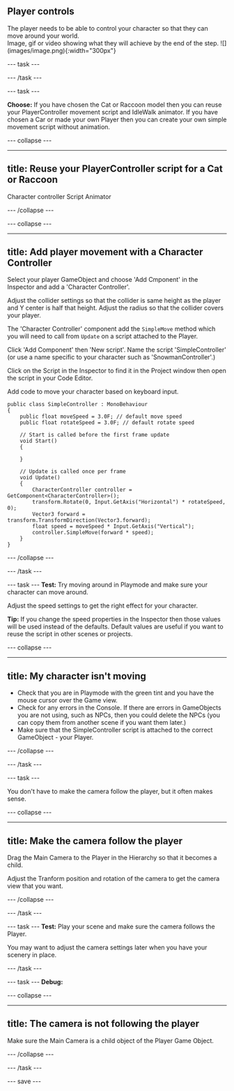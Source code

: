 ## Player controls

<div style="display: flex; flex-wrap: wrap">
<div style="flex-basis: 200px; flex-grow: 1; margin-right: 15px;">
The player needs to be able to control your character so that they can move around your world. 
</div>
<div>
Image, gif or video showing what they will achieve by the end of the step. ![](images/image.png){:width="300px"}
</div>
</div>

--- task ---

--- /task ---

--- task ---

**Choose:** If you have chosen the Cat or Raccoon model then you can reuse your PlayerController movement script and IdleWalk animator. If you have chosen a Car or made your own Player then you can create your own simple movement script without animation. 

--- collapse ---

---
title: Reuse your PlayerController script for a Cat or Raccoon
---

Character controller
Script
Animator

--- /collapse ---

--- collapse ---

---
title: Add player movement with a Character Controller
---

Select your player GameObject and choose 'Add Cmponent' in the Inspector and add a 'Character Controller'.

Adjust the collider settings so that the collider is same height as the player and Y center is half that height. Adjust the radius so that the collider covers your player. 

The 'Character Controller' component add the `SimpleMove` method which you will need to call from `Update` on a script attached to the Player. 

Click 'Add Component' then 'New script'. Name the script 'SimpleController' (or use a name specific to your character such as 'SnowmanController'.)

Click on the Script in the Inspector to find it in the Project window then open the script in your Code Editor. 

Add code to move your character based on keyboard input. 

```
public class SimpleController : MonoBehaviour
{
    public float moveSpeed = 3.0F; // default move speed
    public float rotateSpeed = 3.0F; // default rotate speed

    // Start is called before the first frame update
    void Start()
    {
        
    }

    // Update is called once per frame
    void Update()
    {
        CharacterController controller = GetComponent<CharacterController>();
        transform.Rotate(0, Input.GetAxis("Horizontal") * rotateSpeed, 0);
        Vector3 forward = transform.TransformDirection(Vector3.forward);
        float speed = moveSpeed * Input.GetAxis("Vertical");
        controller.SimpleMove(forward * speed);
    }
}
```

--- /collapse ---

--- /task ---

--- task ---
**Test:** Try moving around in Playmode and make sure your character can move around. 

Adjust the speed settings to get the right effect for your character. 

**Tip:** If you change the speed properties in the Inspector then those values will be used instead of the defaults. Default values are useful if you want to reuse the script in other scenes or projects. 

--- collapse ---

---
title: My character isn't moving
---

+ Check that you are in Playmode with the green tint and you have the mouse cursor over the Game view. 
+ Check for any errors in the Console. If there are errors in GameObjects you are not using, such as NPCs, then you could delete the NPCs (you can copy them from another scene if you want them later.)
+ Make sure that the SimpleController script is attached to the correct GameObject - your Player. 

--- /collapse ---

--- /task ---


--- task ---

You don't have to make the camera follow the player, but it often makes sense. 

--- collapse ---

---
title: Make the camera follow the player
---

Drag the Main Camera to the Player in the Hierarchy so that it becomes a child. 

Adjust the Tranform position and rotation of the camera to get the camera view that you want. 

--- /collapse ---

--- /task ---

--- task ---
**Test:** Play your scene and make sure the camera follows the Player. 

You may want to adjust the camera settings later when you have your scenery in place. 

--- /task ---

--- task ---
**Debug:**

--- collapse ---

---
title: The camera is not following the player
---

Make sure the Main Camera is a child object of the Player Game Object. 

--- /collapse ---

--- /task ---

--- save ---